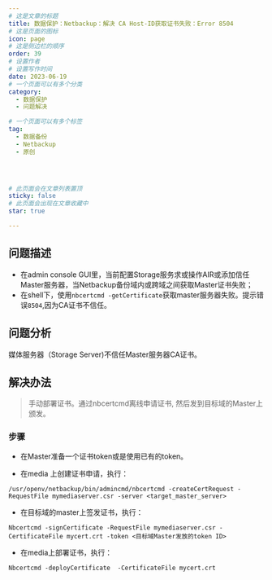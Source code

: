 ```yaml
---
# 这是文章的标题
title: 数据保护：Netbackup：解决 CA Host-ID获取证书失败：Error 8504
# 这是页面的图标
icon: page
# 这是侧边栏的顺序
order: 39
# 设置作者
# 设置写作时间
date: 2023-06-19
# 一个页面可以有多个分类
category:
  - 数据保护
  - 问题解决

# 一个页面可以有多个标签
tag:
  - 数据备份
  - Netbackup
  - 原创
  



# 此页面会在文章列表置顶
sticky: false
# 此页面会出现在文章收藏中
star: true

---
```


## 问题描述

- 在admin console GUI里，当前配置Storage服务求或操作AIR或添加信任Master服务器，当Netbackup备份域内或跨域之间获取Master证书失败；
- 在shell下，使用`nbcertcmd -getCertificate`获取master服务器失败。提示错误`8504`,因为CA证书不信任。

## 问题分析

媒体服务器（Storage Server)不信任Master服务器CA证书。

## 解决办法

> 手动部署证书。通过nbcertcmd离线申请证书, 然后发到目标域的Master上颁发。

### 步骤

- 在Master准备一个证书token或是使用已有的token。

- 在media 上创建证书申请，执行：
```
/usr/openv/netbackup/bin/admincmd/nbcertcmd -createCertRequest -RequestFile mymediaserver.csr -server <target_master_server>
```

- 在目标域的master上签发证书，执行：
```
Nbcertcmd -signCertificate -RequestFile mymediaserver.csr -CertificateFile mycert.crt -token <目标域Master发放的token ID>
```
- 在media上部署证书，执行：
```
Nbcertcmd -deployCertificate  -CertificateFile mycert.crt
```
